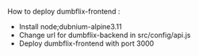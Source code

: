 How to deploy dumbflix-frontend :
- Install node;dubnium-alpine3.11
- Change url for dumbflix-backend in src/config/api.js
- Deploy dumbflix-frontend with port 3000

